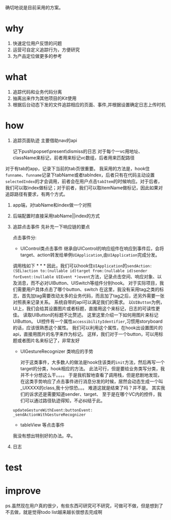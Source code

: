 确切地说是目前采用的方案。
# why 
1. 快速定位用户反馈的问题
2. 运营可自定义追踪行为，方便研究
3. 为产品定位做更多的参考
# what 
1. 追踪代码和业务代码分离
2. 抽离出来作为其他项目的Kit使用
3. 根据后台动态下发的文件追踪相应的页面、事件,并根据设置确定日志上传时机
# how
1. 追踪页面轨迹
   主要借助nav的api 

   记下push\popset\present\dismiss的日志 
   对于每个一vc用地址、className来标记，前者用来标记vc数组，后者用来匹配路径

对于有tab的app，记录下当前的tab页很重要。
我采用的方法是，hook住`funname`、`funname`记录下tabName或者tabIndex，后者只有在代码主动设置`selectedIndex`的才会调用，前者会在用户点击`tabItem`的时候响应。对于后者，我们可以取index做标记；对于前者，我们可以取itemName做标记，因此如果对追踪路径有要求，有两个方式。
1. app端，对tabName和index做一个对照
2. 后端配置时直接采用tabName||index的方式

  
2. 追踪点击事件
   先补充一下响应链的要点
   


   点击事件分: 
   * UIControl类点击事件 
   继承自UIControl的响应组件在响应到事件后，会将target、action转发给单例`UIApplication`,由`UIApplication`完成分发。
   
   
   调用栈如下
   * 
   * 
   * 
   因此，我们可以hook住`UIApplication`的`sendAction:(SEL)action to:(nullable id)target from:(nullable id)sender forEvent:(nullable UIEvent *)event`方法，记录点击空间、响应对象、以及消息，而不必对UIButton、UISwitch等组件分别hook。
   对于实际项目，我们需要用户具体点击了哪个button、switch
   在这里，我没有采用tag之类的标志，首先加tag需要改动太多的业务代码，而且加了tag之后，还另外需要一张对照表来记录关系。
   系统自带的api可以满足我们的需求。
   以`UIButton`为例，UI上，我们会给其设置图片或者标题，直接用这个来标记，日志的可读性更佳。
   读取UIButton的标题不比赘述。
   这里这里介绍一下如何用图片来标记UIButton。
   UI控件有一个属性`accessibilityIdentifier`,习惯用storyboard的话，应该很熟悉这个属性。
   我们可以利用这个属性，在hook出设置图片的api，直接用图片的名字来作为标记。
   这样，我们对于一个button，可以用标题或者图片名来标记了，非常友好
  


   * UIGestureRecognizer 类响应的手势 

     对于这类事件，大多数人的做法是hook住该类的`init`方法，然后再写一个target的分类，hook相应的方法。
     此法可行，但是要给业务类写分类，我并不十分想这么干。。。。
     于是我机智地查看了调用栈，但是悲剧地发现，在这类手势响应了点击事件进行消息分发的时候，居然会动态生成一个叫_UIXXXX的class,我十分惊恐。。。
     难道这就是结束了吗？并不是。
     其实我们的诉求还是需要知道sender、target、 至于是在哪个VC内的控件，我们可以通过路径轨迹得知，不必纠结于此。
     
    `updateGestureWithEvent:buttonEvent:` 
  `_sendActionWithGestureRecognizer`

   * tableView 等点击事件

    我没有想出特别好的办法。卒。


3. 日志

# test 


# improve 



ps.虽然现在用户真的很少，有些东西可研究可不研究，可做可不做，但是想到了不去做，就是觉得todo list越来越长很想去完成啊